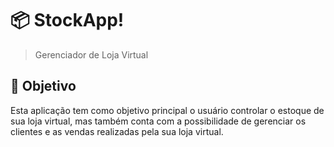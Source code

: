 # 📦 StockApp!
> Gerenciador de Loja Virtual

## 🎯 Objetivo
Esta aplicação tem como objetivo principal o usuário controlar o estoque de sua loja virtual, mas também conta com a possibilidade de gerenciar os clientes e as vendas realizadas pela sua loja virtual.
